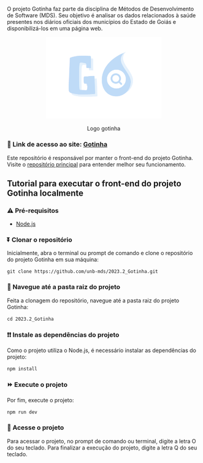 O projeto Gotinha faz parte da disciplina de Métodos de Desenvolvimento de Software (MDS). Seu objetivo é analisar os dados relacionados à saúde presentes nos diários oficiais dos municípios do Estado de Goiás e disponibilizá-los em uma página web.

<p align="center">
<img src="Imagens/Logo_Gotinha.png" alt="Gotinha" width="300" style="display: block; margin: 0 auto;">
<br>Logo gotinha</br>
</p>

### 🔗 Link de acesso ao site: [Gotinha](https://unb-mds.github.io/2023.2_Gotinha/)

Este repositório é responsável por manter o front-end do projeto Gotinha. Visite o [repositório principal](https://github.com/unb-mds/2023-2-Squad09-Gotinha) para entender melhor seu funcionamento.

## Tutorial para executar o front-end do projeto Gotinha localmente

### ⚠️ Pré-requisitos

- [Node.js](https://nodejs.org/en/download/)

### ⏬ Clonar o repositório
Inicialmente, abra o terminal ou prompt de comando e clone o repositório do projeto Gotinha em sua máquina:
```
git clone https://github.com/unb-mds/2023.2_Gotinha.git
```

### 🚢 Navegue até a pasta raiz do projeto
Feita a clonagem do repositório, navegue até a pasta raiz do projeto Gotinha:
```
cd 2023.2_Gotinha
```

### ❗❗ Instale as dependências do projeto
Como o projeto utiliza o Node.js, é necessário instalar as dependências do projeto:
```
npm install
```

### ⏩ Execute o projeto
Por fim, execute o projeto:
```
npm run dev
```

### 🌟 Acesse o projeto
Para acessar o projeto, no prompt de comando ou terminal, digite a letra O do seu teclado. Para finalizar a execução do projeto, digite a letra Q do seu teclado.
